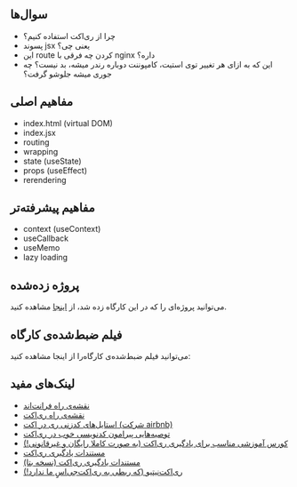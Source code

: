 ## سوال‌ها
- چرا از ری‌اکت استفاده کنیم؟
- پسوند jsx یعنی چی؟
- این route کردن چه فرقی با nginx داره؟
- این که به ازای هر تغییر توی استیت، کامپوننت دوباره رندر میشه، بد نیست؟ چه جوری میشه جلوشو گرفت؟

## مفاهیم اصلی
- index.html (virtual DOM)
- index.jsx  
- routing
- wrapping
- state (useState)
- props (useEffect)
- rerendering

## مفاهیم پیشرفته‌تر
- context (useContext)
- useCallback
- useMemo
- lazy loading

## پروژه زده‌شده

می‌توانید پروژه‌ای را که در این کارگاه زده شد، از [اینجا](https://github.com/mbehnasr/react-workshop-web-1400-sharif) مشاهده کنید.

## فیلم ضبط‌شده‌ی کارگاه
می‌توانید فیلم ضبط‌شده‌ی کارگاه‌را از اینجا مشاهده کنید:


## لینک‌های مفید
- [نقشه‌ی راه فرانت‌اند](https://roadmap.sh/frontend)
- [نقشه‌ی راه ری‌اکت](https://roadmap.sh/react)
- [استایل‌های کدزنی ری‌ در اکت (شرکت airbnb)](https://github.com/airbnb/javascript/tree/master/react)
- [توصیه‌هایی پیرامون کدنویسی خوب در ری‌اکت](https://medium.com/swlh/how-to-write-great-react-c4f23f2f3f4f)
- [کورس آموزشی مناسب برای یادگیری ری‌اکت (به صورت کاملا رایگان و غیرقانونی!)](https://download.ir/mastering-react/)
- [مستندات یادگیری ری‌اکت](https://create-react-app.dev/docs/folder-structure)
- [مستندات یادگیری ری‌اکت (نسخه بتا)](https://beta.reactjs.org/learn)
- [ری‌اکت‌نیتیو (که ربطی به ری‌اکت‌جی‌اسِِ ما ندارد!)](https://reactnative.dev/)
